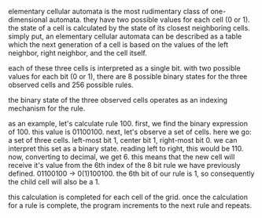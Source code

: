 elementary cellular automata is the most rudimentary class of one-dimensional automata. they have two possible values for each cell (0 or 1). the state of a cell is calculated by the state of its closest neighboring cells. simply put, an elementary cellular automata can be described as a table which the next generation of a cell is based on the values of the left neighbor, right neighbor, and the cell itself.

each of these three cells is interpreted as a single bit. with two possible values for each bit (0 or 1), there are 8 possible binary states for the three observed cells and 256 possible rules.

the binary state of the three observed cells operates as an indexing mechanism for the rule.

as an example, let's calculate rule 100. first, we find the binary expression of 100. this value is 01100100. next, let's observe a set of cells. here we go: a set of three cells. left-most bit 1, center bit 1, right-most bit 0. we can interpret this set as a binary state. reading left to right, this would be 110. now, converting to decimal, we get 6. this means that the new cell will receive it's value from the 6th index of the 8 bit rule we have previously defined. 01100100 -> 0(1)100100. the 6th bit of our rule is 1, so consequently the child cell will also be a 1.

this calculation is completed for each cell of the grid. once the calculation for a rule is complete, the program increments to the next rule and repeats.

